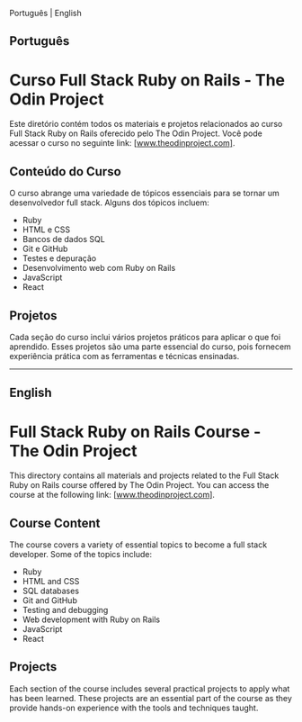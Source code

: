 Português | English

## Português 

# Curso Full Stack Ruby on Rails - The Odin Project

Este diretório contém todos os materiais e projetos relacionados ao curso Full Stack Ruby on Rails oferecido pelo The Odin Project. Você pode acessar o curso no seguinte link: [www.theodinproject.com].

## Conteúdo do Curso

O curso abrange uma variedade de tópicos essenciais para se tornar um desenvolvedor full stack. Alguns dos tópicos incluem:

- Ruby
- HTML e CSS
- Bancos de dados SQL
- Git e GitHub
- Testes e depuração
- Desenvolvimento web com Ruby on Rails
- JavaScript
- React

## Projetos

Cada seção do curso inclui vários projetos práticos para aplicar o que foi aprendido. Esses projetos são uma parte essencial do curso, pois fornecem experiência prática com as ferramentas e técnicas ensinadas.

---

## English

# Full Stack Ruby on Rails Course - The Odin Project

This directory contains all materials and projects related to the Full Stack Ruby on Rails course offered by The Odin Project. You can access the course at the following link: [www.theodinproject.com].

## Course Content

The course covers a variety of essential topics to become a full stack developer. Some of the topics include:

- Ruby
- HTML and CSS
- SQL databases
- Git and GitHub
- Testing and debugging
- Web development with Ruby on Rails
- JavaScript
- React

## Projects

Each section of the course includes several practical projects to apply what has been learned. These projects are an essential part of the course as they provide hands-on experience with the tools and techniques taught.
